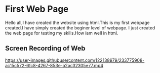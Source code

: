 # First Web Page
Hello all,I have created the website using html.This is my first webpage created.I have simply created the beginer level of webpage.
I just created the web page for testing my skills.How iam well in html.

## Screen Recording of Web




https://user-images.githubusercontent.com/122138979/233775908-ac15c572-6fc8-4267-853e-a2ac32305e77.mp4

